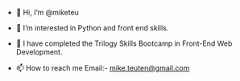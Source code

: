 - 👋 Hi, I’m @miketeu
- 👀 I’m interested in Python and front end skills.
- 🌱 I have completed the  Trilogy Skills Bootcamp in Front-End Web Development. 

- 📫 How to reach me Email:- mike.teuten@gmail.com

<!---
miketeu/miketeu is a ✨ special ✨ repository because its `README.md` (this file) appears on your GitHub profile.
You can click the Preview link to take a look at your changes.
--->
